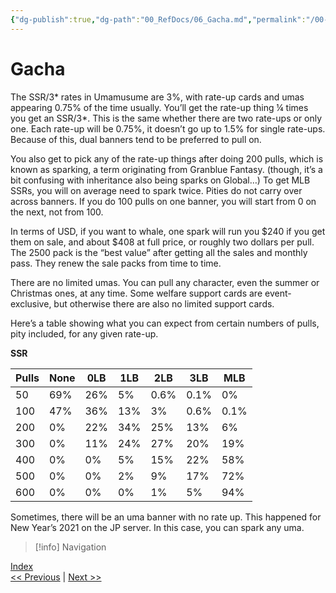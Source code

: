 ```yaml
---
{"dg-publish":true,"dg-path":"00_RefDocs/06_Gacha.md","permalink":"/00-ref-docs/06-gacha/","created":"2025-07-21T14:15:44.854+07:00","updated":"2025-07-21T16:48:13.444+07:00"}
---
```


# Gacha

The SSR/3* rates in Umamusume are 3%, with rate-up cards and umas appearing 0.75% of the time usually. You’ll get the rate-up thing ¼ times you get an SSR/3*. This is the same whether there are two rate-ups or only one. Each rate-up will be 0.75%, it doesn’t go up to 1.5% for single rate-ups. Because of this, dual banners tend to be preferred to pull on.

You also get to pick any of the rate-up things after doing 200 pulls, which is known as sparking, a term originating from Granblue Fantasy. (though, it’s a bit confusing with inheritance also being sparks on Global…) To get MLB SSRs, you will on average need to spark twice. Pities do not carry over across banners. If you do 100 pulls on one banner, you will start from 0 on the next, not from 100.

In terms of USD, if you want to whale, one spark will run you $240 if you get them on sale, and about $408 at full price, or roughly two dollars per pull. The 2500 pack is the “best value” after getting all the sales and monthly pass. They renew the sale packs from time to time.

There are no limited umas. You can pull any character, even the summer or Christmas ones, at any time. Some welfare support cards are event-exclusive, but otherwise there are also no limited support cards.

Here’s a table showing what you can expect from certain numbers of pulls, pity included, for any given rate-up.

**SSR**

| Pulls | None | 0LB | 1LB | 2LB  | 3LB  | MLB  |
| ----- | ---- | --- | --- | ---- | ---- | ---- |
| 50    | 69%  | 26% | 5%  | 0.6% | 0.1% | 0%   |
| 100   | 47%  | 36% | 13% | 3%   | 0.6% | 0.1% |
| 200   | 0%   | 22% | 34% | 25%  | 13%  | 6%   |
| 300   | 0%   | 11% | 24% | 27%  | 20%  | 19%  |
| 400   | 0%   | 0%  | 5%  | 15%  | 22%  | 58%  |
| 500   | 0%   | 0%  | 2%  | 9%   | 17%  | 72%  |
| 600   | 0%   | 0%  | 0%  | 1%   | 5%   | 94%  |

Sometimes, there will be an uma banner with no rate up. This happened for New Year’s 2021 on the JP server. In this case, you can spark any uma.

> [!info] Navigation
<p><span><a data-tooltip-position="top" aria-label="00_RefDocs/00_News" data-href="00_RefDocs/00_News" href="00_RefDocs/00_News" class="internal-link" target="_blank" rel="noopener nofollow">Index</a><br>
<a data-tooltip-position="top" aria-label="Umamusume Global Docs/00_RefDocs/05_Lessons from the Future.md" data-href="Umamusume Global Docs/00_RefDocs/05_Lessons from the Future.md" href="Umamusume Global Docs/00_RefDocs/05_Lessons from the Future.md" class="internal-link" target="_blank" rel="noopener nofollow">&lt;&lt; Previous</a> | <a data-tooltip-position="top" aria-label="Umamusume Global Docs/00_RefDocs/07_Common Terms JP Players Use.md" data-href="Umamusume Global Docs/00_RefDocs/07_Common Terms JP Players Use.md" href="Umamusume Global Docs/00_RefDocs/07_Common Terms JP Players Use.md" class="internal-link" target="_blank" rel="noopener nofollow">Next &gt;&gt;</a></span></p>
